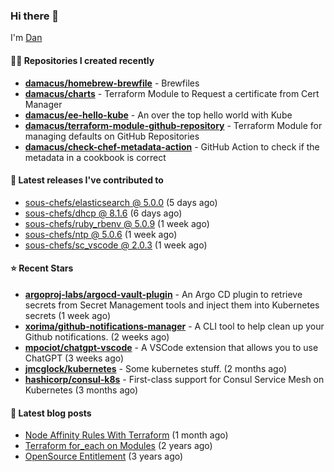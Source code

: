 

### Hi there 👋

I'm [Dan](https://medium.com/@dan.m.webb)

#### 👨‍💻 Repositories I created recently
- **[damacus/homebrew-brewfile](https://github.com/damacus/homebrew-brewfile)** - Brewfiles
- **[damacus/charts](https://github.com/damacus/charts)** - Terraform Module to Request a certificate from Cert Manager
- **[damacus/ee-hello-kube](https://github.com/damacus/ee-hello-kube)** - An over the top hello world with Kube
- **[damacus/terraform-module-github-repository](https://github.com/damacus/terraform-module-github-repository)** - Terraform Module for managing defaults on GitHub Repositories
- **[damacus/check-chef-metadata-action](https://github.com/damacus/check-chef-metadata-action)** - GitHub Action to check if the metadata in a cookbook is correct

#### 🚀 Latest releases I've contributed to


- [sous-chefs/elasticsearch @ 5.0.0](https://github.com/sous-chefs/elasticsearch/releases/tag/5.0.0) (5 days ago)
- [sous-chefs/dhcp @ 8.1.6](https://github.com/sous-chefs/dhcp/releases/tag/8.1.6) (6 days ago)
- [sous-chefs/ruby_rbenv @ 5.0.9](https://github.com/sous-chefs/ruby_rbenv/releases/tag/5.0.9) (1 week ago)
- [sous-chefs/ntp @ 5.0.6](https://github.com/sous-chefs/ntp/releases/tag/5.0.6) (1 week ago)
- [sous-chefs/sc_vscode @ 2.0.3](https://github.com/sous-chefs/sc_vscode/releases/tag/2.0.3) (1 week ago)

#### ⭐ Recent Stars


- **[argoproj-labs/argocd-vault-plugin](https://github.com/argoproj-labs/argocd-vault-plugin)** - An Argo CD plugin to retrieve secrets from Secret Management tools and inject them into Kubernetes secrets (1 week ago)
- **[xorima/github-notifications-manager](https://github.com/xorima/github-notifications-manager)** - A CLI tool to help clean up your Github notifications. (2 weeks ago)
- **[mpociot/chatgpt-vscode](https://github.com/mpociot/chatgpt-vscode)** - A VSCode extension that allows you to use ChatGPT (3 weeks ago)
- **[jmcglock/kubernetes](https://github.com/jmcglock/kubernetes)** - Some kubernetes stuff. (2 months ago)
- **[hashicorp/consul-k8s](https://github.com/hashicorp/consul-k8s)** - First-class support for Consul Service Mesh on Kubernetes (3 months ago)

#### 📄 Latest blog posts
- [Node Affinity Rules With Terraform](https://awstip.com/node-affinity-rules-with-terraform-a0766e0bb1da?source=rss-bbba9c670f6e------2) (1 month ago)
- [Terraform for_each on Modules](https://medium.com/@dan.m.webb/terraform-for-each-on-modules-bcf17c97e9ff?source=rss-bbba9c670f6e------2) (2 years ago)
- [OpenSource Entitlement](https://medium.com/@dan.m.webb/opensource-entitlement-f4584a035063?source=rss-bbba9c670f6e------2) (3 years ago)
